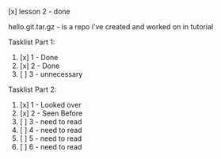 [x] lesson 2 - done

hello.git.tar.gz - is a repo i've created and worked on in tutorial

Tasklist Part 1:
  1. [x] 1 - Done
  2. [x] 2 - Done
  3. [ ] 3 - unnecessary

Tasklist Part 2:
  1. [x] 1 - Looked over
  2. [x] 2 - Seen Before
  3. [ ] 3 - need to read
  4. [ ] 4 - need to read
  5. [ ] 5 - need to read
  6. [ ] 6 - need to read